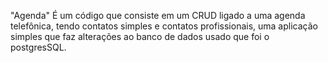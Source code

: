 "Agenda" É um código que consiste em um CRUD ligado a uma agenda telefônica, tendo contatos simples e contatos profissionais, uma aplicação simples que faz alterações ao banco de dados usado que foi o postgresSQL.
